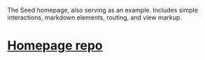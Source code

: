 The Seed homepage, also serving as an example. Includes
 simple interactions, markdown elements, routing, and view markup.

# [Homepage repo](https://github.com/seed-rs/seed-rs.org)
